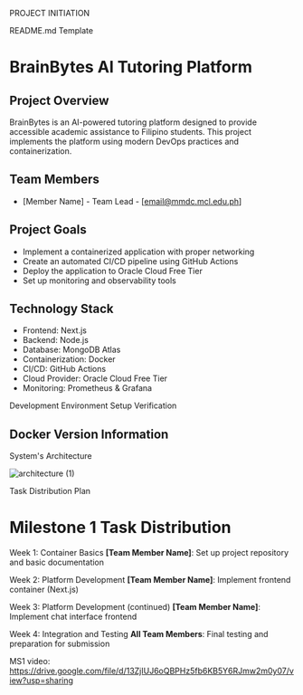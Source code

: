 PROJECT INITIATION


README.md Template


# BrainBytes AI Tutoring Platform

## Project Overview
BrainBytes is an AI-powered tutoring platform designed to provide accessible academic assistance to Filipino students. This project implements the platform using modern DevOps practices and containerization.

## Team Members
- [Member Name] - Team Lead - [email@mmdc.mcl.edu.ph]


## Project Goals
- Implement a containerized application with proper networking
- Create an automated CI/CD pipeline using GitHub Actions
- Deploy the application to Oracle Cloud Free Tier
- Set up monitoring and observability tools

## Technology Stack
- Frontend: Next.js
- Backend: Node.js
- Database: MongoDB Atlas
- Containerization: Docker
- CI/CD: GitHub Actions
- Cloud Provider: Oracle Cloud Free Tier
- Monitoring: Prometheus & Grafana




Development Environment Setup Verification



## Docker Version Information

System's Architecture

![architecture (1)](https://github.com/user-attachments/assets/c94ad0c1-49f7-4050-af37-b028ff57b3b3)


Task Distribution Plan


# Milestone 1 Task Distribution

Week 1: Container Basics
**[Team Member Name]**: Set up project repository and basic documentation

Week 2: Platform Development
**[Team Member Name]**: Implement frontend container (Next.js)


Week 3: Platform Development (continued)
**[Team Member Name]**: Implement chat interface frontend

Week 4: Integration and Testing
**All Team Members**: Final testing and preparation for submission

MS1 video: https://drive.google.com/file/d/13ZjIUJ6oQBPHz5fb6KB5Y6RJmw2m0y07/view?usp=sharing

